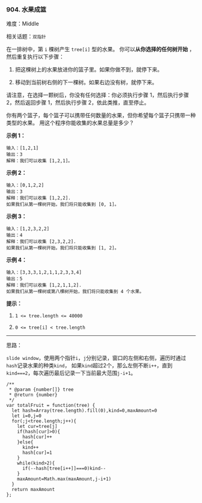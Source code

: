 ### 904. 水果成篮

难度：Middle

相关话题：`双指针`

在一排树中，第  `i`  棵树产生 `tree[i]`  型的水果。
你可以**从你选择的任何树开始** ，然后重复执行以下步骤：




1. 把这棵树上的水果放进你的篮子里。如果你做不到，就停下来。

2. 移动到当前树右侧的下一棵树。如果右边没有树，就停下来。





请注意，在选择一颗树后，你没有任何选择：你必须执行步骤 1，然后执行步骤 2，然后返回步骤 1，然后执行步骤 2，依此类推，直至停止。



你有两个篮子，每个篮子可以携带任何数量的水果，但你希望每个篮子只携带一种类型的水果。
用这个程序你能收集的水果总量是多少？







**示例 1：** 



```
输入：[1,2,1]
输出：3
解释：我们可以收集 [1,2,1]。
```


**示例 2：** 



```
输入：[0,1,2,2]
输出：3
解释：我们可以收集 [1,2,2].
如果我们从第一棵树开始，我们将只能收集到 [0, 1]。
```


**示例 3：** 



```
输入：[1,2,3,2,2]
输出：4
解释：我们可以收集 [2,3,2,2].
如果我们从第一棵树开始，我们将只能收集到 [1, 2]。
```


**示例 4：** 



```
输入：[3,3,3,1,2,1,1,2,3,3,4]
输出：5
解释：我们可以收集 [1,2,1,1,2].
如果我们从第一棵树或第八棵树开始，我们将只能收集到 4 个水果。
```






**提示：** 




1.  `1 <= tree.length <= 40000` 

2.  `0 <= tree[i] < tree.length` 






-----

思路：

`slide window`，使用两个指针`i`，`j`分别记录，窗口的左侧和右侧，遍历时通过`hash`记录水果的种类`kind`，
如果`kind`超过2个，那么左侧不断`i++`，直到`kind===2`，每次遍历最后记录一下当前最大范围`j-i+1`。

```
/**
 * @param {number[]} tree
 * @return {number}
 */
var totalFruit = function(tree) {
  let hash=Array(tree.length).fill(0),kind=0,maxAmount=0
  let i=0,j=0
  for(;j<tree.length;j++){
    let cur=tree[j]
    if(hash[cur]>0){
      hash[cur]++
    }else{
      kind++
      hash[cur]=1
    }
    while(kind>2){
      if(--hash[tree[i++]]===0)kind--
    }
    maxAmount=Math.max(maxAmount,j-i+1)
  }
  return maxAmount
};
```


